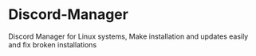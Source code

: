 # Discord-Manager
Discord Manager for Linux systems, Make installation and updates easily and fix broken installations
